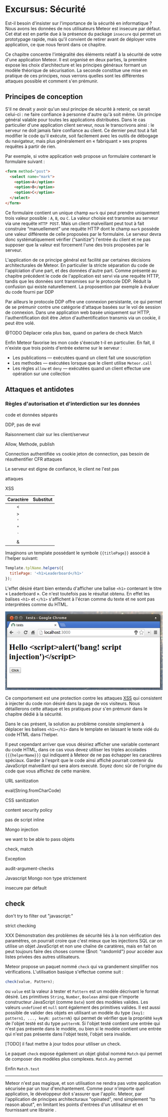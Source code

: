 # Excursus: Sécurité

Est-il besoin d'insister sur l'importance de la sécurité en informatique ? Nous avons les données de nos utilisateurs  Meteor est insecure par défaut. Cet état est en partie due à la présence du package `insecure` qui permet un prototypage rapide, mais qu'il convient de retirer avant de déployer votre application, ce que nous feront dans ce chapitre.

Ce chapitre concentre l'intégralité des éléments relatif à la sécurité de votre d'une application Meteor. Il est organisé en deux parties, la première expose les choix d’architecture et les principes généraux formant un modèle théorique de sécurisation. La seconde  constitue une mise en pratique de ces principes, nous verrons quelles sont les différentes attaques possible et comment s'en prémunir.

## Principes de conception

S'il ne devait y avoir qu'un seul principe de sécurité à retenir, ce serait celui-ci : ne faire confiance à personne d'autre qu'à soit même. Un principe général valable pour toutes les applications distribuées. Dans le cas particulier d'une application client serveur, nous le transcrivons ainsi : le serveur ne doit jamais faire confiance au client. Ce dernier peut tout à fait modifier le code qu'il exécute, soit facilement avec les outils de débogage du navigateur, mais plus généralement en « fabriquant » ses propres requêtes à partir de rien.

Par exemple, si votre application web propose un formulaire contenant le formulaire suivant :

```html
<form method="post">
  <select name="mark">
    <option>A</option>
    <option>B</option>
    <option>C</option>
  </select>
</form>
```

Ce formulaire contient un unique champ `mark` qui peut prendre uniquement trois valeur possible : `A`, `B`, ou `C`. La valeur choisie est transmise au serveur via une requête `HTTP POST`. Mais un client malveillant peut tout à fait construire “manuellement” une requête HTTP dont le champ `mark` possède une valeur différente de celle proposées par le formulaire. Le serveur devra donc systématiquement vérifier (“sanitize”) l'entrée du client et ne pas supposer que la valeur est forcement l'une des trois proposées par le serveur.

L'application de ce principe général est facilité par certaines décisions architecturales de Meteor. En particulier la stricte séparation du code de l'applciation d'une part, et des données d'autre part. Comme présenté au chapitre précédent le code de l'application est servi via une requête HTTP, tandis que les données sont transmises sur le protocole DDP. Réduit la confusion qui existe naturellement. La proposention par exemple à évaluer du code fourni par DDP

Par ailleurs le protocole DDP offre une connexion persistante, ce qui permet de se prémunir contre une catégorie d'attaque basées sur le vol de session de connexion. Dans une application web basée uniquement sur HTTP, l'authentification doit être Jeton d'authentification transmis via un cookie, il peut être volé.

@TODO Déplacer cela plus bas, quand on parlera de check Match

Enfin Meteor favorise les mon code s'éxecute t-il en particulier. En fait, il n'existe que trois points d'entrée externe sur le serveur :

* Les publications — exécutées quand un client fait une souscription
* Les methodes — exécutées lorsque que le client utilise `Meteor.call`
* Les règles `allow` et `deny` — exécutées quand un client effectue une opération sur une collection

## Attaques et antidotes

### Règles d'autorisation et d'interdiction sur les données

code et données séparés

DDP, pas de eval

Raisonnement clair sur les client/serveur

Allow, Methode, publish

Connection authentifiée
vs cookie jeton de connection, pas besoin de réauthentifier
CFR attaques


Le serveur est digne de confiance, le client ne l'est pas

attaques

XSS

| Caractère | Substitut |
| :--------:|:---------:|
| <         |           |
| >         |           |
| '         |           |
| "         |           |
| `         |           |
| &         |           |


Imaginons un template possédant le symbole `{{titlePage}}` associé à l'helper suivant:

```javascript
Template.tplName.helpers({
  titlePage: '<h1>Leaderboard</h1>'
});
```

L'effet désiré étant bien entendu d'afficher une balise `<h1>` contenant le titre « Leaderboard ». Ce n'est toutefois pas le résultat obtenu. En effet les balises `<h1>` et `</h1>` s'affichent à l'écran comme du texte et ne sont pas interprétées comme du HTML.

![Tentative d'attaque XSS](img/xss.png)

Ce comportement est une protection contre les attaques [XSS](https://fr.wikipedia.org/wiki/Cross-site_scripting) qui consistent à injecter du code non désiré dans la page de vos visiteurs. Nous détaillerons cette attaque et les pratiques pour s'en prémunir dans le chapitre dédié à la sécurité.

Dans le cas présent, la solution au problème consiste simplement à déplacer les balises `<h1></h1>` dans le template en laissant le texte vidé du code HTML dans l'helper.

Il peut cependant arriver que vous désiriez afficher une variable contenant du code HTML, dans ce cas vous devez utiliser les triples accolades `{{{helperName}}}` qui indiquent à Meteor de ne pas échapper les caractères spéciaux. Garder à l'esprit que le code ainsi affiché pourrait contenir du JavaScript malveillant qui sera alors executé. Soyez donc sûr de l'origine du code que vous affichez de cette manière.

URL sanitization

eval(String.fromCharCode)

CSS sanitization

content security policy

pas de script inline

Mongo injection

we want to be able to pass objets

check, match

Exception

audit-argument-checks

Javascript Mongo non type strictement

insecure par défault

## check

don't try to filter out "javascript:"

strict checking

XXX Démonstration des problèmes de sécurité liés à la non vérification des paramètres, on pourrait croire que c'est mieux que les injections SQL car on utilise un objet JavaScript et non une chaîne de caratères, mais en fait on peut toujours faire des choses comme {$not: "randomId"} pour accéder aux listes privées des autres utilisateurs.

Meteor propose un paquet nommé `check` qui va grandement simplifier nos vérifications. L'utilisation basique s'effectue comme suit :

```javascript
check(value, Pattern);
```

ou `value` est la valeur à tester et `Pattern` est un modèle décrivant le format désiré. Les primitives `String`, `Number`, `Boolean` ainsi que n'importe constructeur JavaScript (comme `Date`) sont des modèles valides. Les valeurs `undefined` et `null` sont également des primitives valides. Il est aussi possible de valider des objets en utilisant un modèle du type `{key1: pattern1, ..., keyN: patternN}` qui permet de vérifier que la propriété `keyN` de l'objet testé est du type `patternN`. Si l'objet testé contient une entrée qui n'est pas présente dans le modèle, ou bien si le modèle contient une entrée qui n'est pas présente dans l'objet testé, l'objet sera invalide.

[TODO] il faut mettre à jour todos pour utiliser un check.

Le paquet `check` expose également un objet global nommé `Match` qui permet de composer des modèles plus complexes. `Match.Any` permet

Enfin `Match.test`

---


Meteor n'est pas magique, et son utilisation ne rendra pas votre application sécurisée par un tour d'enchantement. Comme pour n'importe quel application, le développeur doit s'assurer que l'applic. Meteor, par l'application de principes architecturaux "opinated", rend simplement "to reason about", en limitant les points d'entrées d'un utilisateur et en fournissant une librairie .
